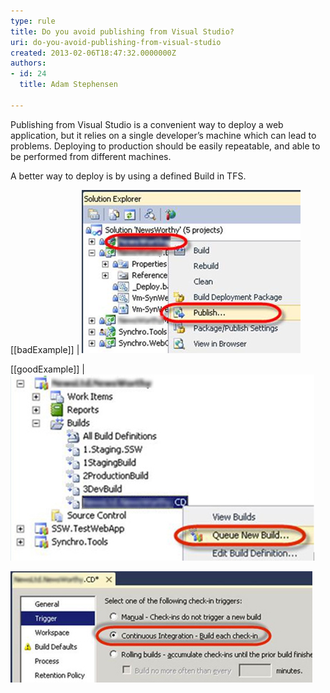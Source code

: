 ```yaml
---
type: rule
title: Do you avoid publishing from Visual Studio?
uri: do-you-avoid-publishing-from-visual-studio
created: 2013-02-06T18:47:32.0000000Z
authors:
- id: 24
  title: Adam Stephensen

---
```


​Publishing from Visual Studio is a convenient way to deploy a web application, but it relies on a single developer’s machine which can lead to problems. Deploying to production should be easily repeatable, and able to be performed from different machines.
 
A better way to deploy is by using a defined Build in TFS.

[[badExample]]
| ![ Bad Example – Using Publish to deploy ](test-publish.jpg)

[[goodExample]]
| ![ Good Example – Queuing a new build to deploy your application](queuing-new-build.jpg)

![ Best example – Use continuous integration to trigger your Continuous Deployment build](continuous-integration.jpg)
